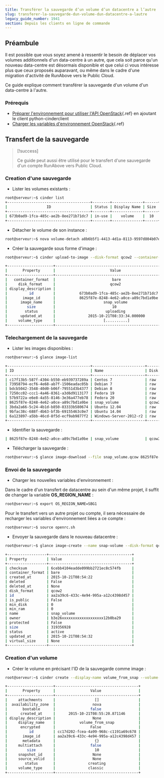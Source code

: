 ```yaml
---
title: Transférer la sauvegarde d’un volume d’un datacentre a l’autre
slug: transferer-la-sauvegarde-dun-volume-dun-datacentre-a-lautre
legacy_guide_number: 1941
section: Depuis les clients en ligne de commande
---
```



## Préambule
Il est possible que vous soyez amené à ressentir le besoin de déplacer vos volumes additionnels d'un data-centre à un autre, que cela soit parce qu'un nouveau data-centre est désormais disponible et que celui ci vous intéresse plus que ceux proposés auparavant, ou même dans le cadre d'une migration d'activité de RunAbove vers le Public Cloud.

Ce guide explique comment transférer la sauvegarde d'un volume d'un data-centre à l'autre.


### Prérequis
- [Préparer l'environnement pour utiliser l'API OpenStack]({legacy}1851){.ref} en ajoutant le client python-cinderclient
- [Charger les variables d'environnement OpenStack]({legacy}1852){.ref}


## Transfert de la sauvegarde


> [!success]
>
> Ce guide peut aussi être utilisé pour le transfert d'une sauvegarde d'un
> compte RunAbove vers Public Cloud.
> 


### Creation d'une sauvegarde
- Lister les volumes existants :

```bash
root@serveur:~$ cinder list
+--------------------------------------+--------+--------------+------+-------------+----------+--------------------------------------+
|                  ID                  | Status | Display Name | Size | Volume Type | Bootable |             Attached to              |
+--------------------------------------+--------+--------------+------+-------------+----------+--------------------------------------+
| 673b0ad9-1fca-485c-ae2b-8ee271b71dc7 | in-use |    volume    |  10  |   classic   |  false   | a8b6b5f1-4413-4d1a-8113-9597d804b07e |
+--------------------------------------+--------+--------------+------+-------------+----------+--------------------------------------+
```

- Détacher le volume de son instance :

```bash
root@serveur:~$ nova volume-detach a8b6b5f1-4413-4d1a-8113-9597d804b07e 673b0ad9-1fca-485c-ae2b-8ee271b71dc7
```

- Créer la sauvegarde sous forme d'image :

```bash
root@serveur:~$ cinder upload-to-image --disk-format qcow2 --container-format bare 673b0ad9-1fca-485c-ae2b-8ee271b71dc7 snap_volume

+---------------------+------------------------------------------------------+
|       Property      |                         Value                        |
+---------------------+------------------------------------------------------+
|   container_format  |                          bare                        |
|     disk_format     |                         qcow2                        |
| display_description |                                                      |
|          id         |           673b0ad9-1fca-485c-ae2b-8ee271b71dc7       |
|       image_id      |           8625f87e-8248-4e62-a0ce-a89c7bd1a9be       |
|      image_name     |                      snap_volume                     |
|         size        |                          10                          |
|        status       |                       uploading                      |
|      updated_at     |               2015-10-21T08:33:34.000000             |
|     volume_type     |                      [..........]                    |
+---------------------+------------------------------------------------------+
```



### Telechargement de la sauvegarde
- Lister les images disponibles :

```bash
root@serveur:~$ glance image-list

+--------------------------------------+------------------------+-------------+------------------+-------------+--------+
| ID                                   | Name                   | Disk Format | Container Format | Size        | Status |
+--------------------------------------+------------------------+-------------+------------------+-------------+--------+
| c17f13b5-587f-4304-b550-eb939737289a | Centos 7               | raw         | bare             | 2149580800  | active |
| 73958794-ecf6-4e68-ab7f-1506eadac05b | Debian 7               | raw         | bare             | 2149580800  | active |
| bdcb5042-3548-40d0-b06f-79551d3b4377 | Debian 8               | raw         | bare             | 2149580800  | active |
| 7250cc02-ccc1-4a46-8361-a3d6d9113177 | Fedora 19              | raw         | bare             | 2149580800  | active |
| 57b9722a-e6e8-4a55-8146-3e36a477eb78 | Fedora 20              | raw         | bare             | 2149580800  | active |
| 8625f87e-8248-4e62-a0ce-a89c7bd1a9be | snap_volume            | qcow2       | bare             | 319356928   | active |
| 3bda2a66-5c24-4b1d-b850-83333b580674 | Ubuntu 12.04           | raw         | bare             | 2149580800  | active |
| 9bfac38c-688f-4b63-bf3b-69155463c0e7 | Ubuntu 14.04           | raw         | bare             | 10737418240 | active |
| 6a123897-a5bb-46cd-8f5d-ecf9ab9877f2 | Windows-Server-2012-r2 | raw         | bare             | 21474836480 | active |
+--------------------------------------+------------------------+-------------+------------------+-------------+--------+
```

- Identifier la sauvegarde :

```bash
| 8625f87e-8248-4e62-a0ce-a89c7bd1a9be | snap_volume            | qcow2       | bare             | 319356928   | active |
```

- Télécharger la sauvegarde :

```bash
root@serveur:~$ glance image-download --file snap_volume.qcow 8625f87e-8248-4e62-a0ce-a89c7bd1a9be
```



### Envoi de la sauvegarde
- Charger les nouvelles variables d'environnement :

Dans le cadre d'un transfert de datacentre au sein d'un même projet, il suffit de changer la variable  **OS_REGION_NAME**  :


```bash
root@serveur:~$ export OS_REGION_NAME=SBG1
```

Pour le transfert vers un autre projet ou compte, il sera nécessaire de recharger les variables d'environnement liées a ce compte :


```bash
root@serveur:~$ source openrc.sh
```

- Envoyer la sauvegarde dans le nouveau datacentre :

```bash
root@serveur:~$ glance image-create --name snap-volume --disk-format qcow2 --container-format bare --file snap_volume.qcow

+------------------+--------------------------------------+
| Property         | Value                                |
+------------------+--------------------------------------+
| checksum         | 6cebb4104eadde099bb2721ec8c574fb     |
| container_format | bare                                 |
| created_at       | 2015-10-21T08:54:22                  |
| deleted          | False                                |
| deleted_at       | None                                 |
| disk_format      | qcow2                                |
| id               | aa2a39c6-433c-4e94-995a-a12c4398d457 |
| is_public        | False                                |
| min_disk         | 0                                    |
| min_ram          | 0                                    |
| name             | snap_volume                          |
| owner            | b3e26xxxxxxxxxxxxxxxxxxx12b0ba29     |
| protected        | False                                |
| size             | 319356928                            |
| status           | active                               |
| updated_at       | 2015-10-21T08:54:32                  |
| virtual_size     | None                                 |
+------------------+--------------------------------------+
```



### Creation d'un volume
- Créer le volume en précisant l'ID de la sauvegarde comme image :

```bash
root@serveur:~$ cinder create --display-name volume_from_snap --volume-type 71435bfd-f013-4ea3-b405-fb76321d79d5 --image-id aa2a39c6-433c-4e94-995a-a12c4398d457  10

+---------------------+--------------------------------------+
|       Property      |                Value                 |
+---------------------+--------------------------------------+
|     attachments     |                  []                  |
|  availability_zone  |                 nova                 |
|       bootable      |                false                 |
|      created_at     |      2015-10-21T08:55:20.871146      |
| display_description |                 None                 |
|     display_name    |           volume_from_snap           |
|      encrypted      |                False                 |
|          id         | cc17d202-fcea-4a99-968c-c1191a69c678 |
|       image_id      | aa2a39c6-433c-4e94-995a-a12c4398d457 |
|       metadata      |                  {}                  |
|     multiattach     |                false                 |
|         size        |                  10                  |
|     snapshot_id     |                 None                 |
|     source_volid    |                 None                 |
|        status       |               creating               |
|     volume_type     |               classic                |
+---------------------+--------------------------------------+
```